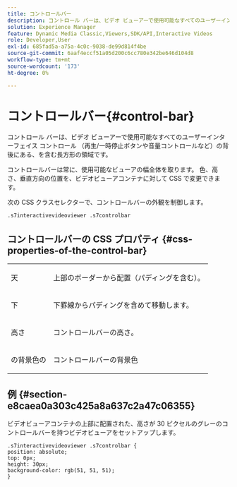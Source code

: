 ```yaml
---
title: コントロールバー
description: コントロール バーは、ビデオ ビューアーで使用可能なすべてのユーザーインターフェイス コントロール （再生/一時停止ボタンや音量コントロールなど）の背後にある、を含む長方形の領域です。
solution: Experience Manager
feature: Dynamic Media Classic,Viewers,SDK/API,Interactive Videos
role: Developer,User
exl-id: 685fad5a-a75a-4c0c-9038-de99d814f4be
source-git-commit: 6aaf4eccf51a05d200c6cc780e342be646d104d8
workflow-type: tm+mt
source-wordcount: '173'
ht-degree: 0%

---
```


# コントロールバー{#control-bar}

コントロール バーは、ビデオ ビューアーで使用可能なすべてのユーザーインターフェイス コントロール （再生/一時停止ボタンや音量コントロールなど）の背後にある、を含む長方形の領域です。

<!--<a id="section_061E550C1C1D4DB2BD663A898895B38C"></a>-->

コントロールバーは常に、使用可能なビューアの幅全体を取ります。 色、高さ、垂直方向の位置を、ビデオビューアコンテナに対して CSS で変更できます。

次の CSS クラスセレクターで、コントロールバーの外観を制御します。

```
.s7interactivevideoviewer .s7controlbar
```

## コントロールバーの CSS プロパティ {#css-properties-of-the-control-bar}

<table id="table_C48C56E696304C9BAFEE71BA9EA9A174"> 
 <tbody> 
  <tr> 
   <td colname="col1"> <p> <span class="codeph"> 天 </span> </p> </td> 
   <td colname="col2"> <p>上部のボーダーから配置（パディングを含む）。 </p> </td> 
  </tr> 
  <tr> 
   <td colname="col1"> <p> <span class="codeph"> 下 </span> </p> </td> 
   <td colname="col2"> <p> 下罫線からパディングを含めて移動します。 </p> </td> 
  </tr> 
  <tr> 
   <td colname="col1"> <p> <span class="codeph"> 高さ </span> </p> </td> 
   <td colname="col2"> <p>コントロールバーの高さ。 </p> </td> 
  </tr> 
  <tr> 
   <td colname="col1"> <p> <span class="codeph"> の背景色の </span> </p> </td> 
   <td colname="col2"> <p>コントロールバーの背景色 </p> </td> 
  </tr> 
 </tbody> 
</table>

## 例 {#section-e8caea0a303c425a8a637c2a47c06355}

ビデオビューアコンテナの上部に配置された、高さが 30 ピクセルのグレーのコントロールバーを持つビデオビューアをセットアップします。

```
.s7interactivevideoviewer .s7controlbar {  
position: absolute; 
top: 0px; 
height: 30px; 
background-color: rgb(51, 51, 51); 
}
```
